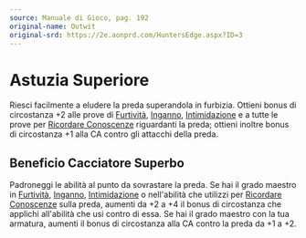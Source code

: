 ```yaml
---
source: Manuale di Gioco, pag. 192
original-name: Outwit
original-srd: https://2e.aonprd.com/HuntersEdge.aspx?ID=3
---
```


# Astuzia Superiore

Riesci facilmente a eludere la preda superandola in furbizia. Ottieni bonus di
circostanza +2 alle prove di [Furtività](/abilita/furtivita),
[Inganno](/abilita/inganno), [Intimidazione](/abilita/intimidazione) e a tutte
le prove per [Ricordare Conoscenze](/azioni/abilita/ricordare-conoscenze)
riguardanti la preda; ottieni inoltre bonus di circostanza +1 alla CA contro gli
attacchi della preda.

## Beneficio Cacciatore Superbo

Padroneggi le abilità al punto da sovrastare la preda. Se hai il grado maestro
in [Furtività](/abilita/furtivita), [Inganno](/abilita/inganno),
[Intimidazione](/abilita/intimidazione) o nell'abilità che utilizzi per
[Ricordare Conoscenze](/azioni/abilita/ricordare-conoscenze) sulla preda,
aumenti da +2 a +4 il bonus di circostanza che applichi all'abilità che usi
contro di essa. Se hai il grado maestro con la tua armatura, aumenti il bonus di
circostanza alla CA contro la preda da +1 a +2.
